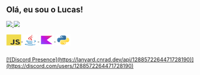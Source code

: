 ## Olá, eu sou o Lucas!
 <div>
  <a href="https://github.com/lucassssmartins">
  <img height="180em" src="https://github-readme-stats.vercel.app/api?username=lucassssmartins&show_icons=true&theme=dracula&include_all_commits=true&count_private=true"/>
  <img height="180em" src="https://github-readme-stats.vercel.app/api/top-langs/?username=lucassssmartins&layout=compact&langs_count=16&theme=dracula"/>
</div>
<div style="display: inline_block"><br>
  <img align="center" alt="Javascript" height="30" width="40" src="https://raw.githubusercontent.com/devicons/devicon/master/icons/javascript/javascript-original.svg">
  <img align="center" alt="Java" height="30" width="40" src="https://raw.githubusercontent.com/devicons/devicon/master/icons/java/java-original.svg">
  <img align="center" alt="Kotlin" height="30" width="40" src="https://raw.githubusercontent.com/devicons/devicon/master/icons/kotlin/kotlin-original.svg">
  <img align="center" alt="Python" height="30" width="40" src="https://raw.githubusercontent.com/devicons/devicon/master/icons/python/python-original.svg"
</div>
  
  ##
 
<div> 
[![Discord Presence](https://lanyard.cnrad.dev/api/1288572264471728190)](https://discord.com/users/1288572264471728190)
</div>

